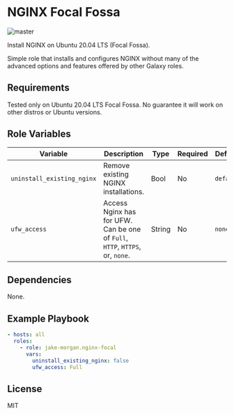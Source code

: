NGINX Focal Fossa
=========

![master](https://github.com/jake-morgan/ansible-role-nginx-focal/workflows/master/badge.svg)

Install NGINX on Ubuntu 20.04 LTS (Focal Fossa).

Simple role that installs and configures NGINX without many of the advanced options and features offered by other Galaxy roles.

Requirements
------------

Tested only on Ubuntu 20.04 LTS Focal Fossa. No guarantee it will work on other distros or Ubuntu versions.

Role Variables
--------------

| Variable | Description | Type| Required | Default |
|-|-|-|-|-|
| `uninstall_existing_nginx` | Remove existing NGINX installations. | Bool | No | `default` |
| `ufw_access` | Access Nginx has for UFW. Can be one of `Full`, `HTTP`, `HTTPS`, or, `none`. | String | No | `none` |

Dependencies
------------

None.

Example Playbook
----------------

```yaml
- hosts: all
  roles:
    - role: jake-morgan.nginx-focal
      vars:
        uninstall_existing_nginx: false
        ufw_access: Full
```

License
-------

MIT
